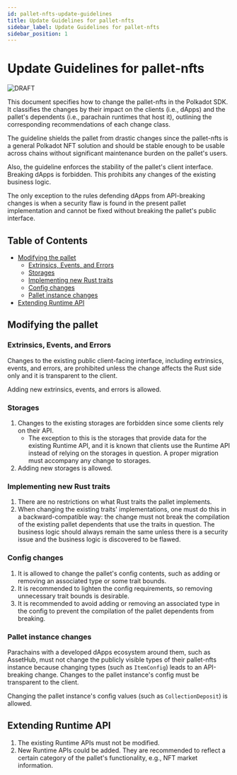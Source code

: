 ```yaml
---
id: pallet-nfts-update-guidelines
title: Update Guidelines for pallet-nfts
sidebar_label: Update Guidelines for pallet-nfts
sidebar_position: 1
---
```


# Update Guidelines for pallet-nfts

![DRAFT](https://img.shields.io/badge/status-DRAFT-blue?style=flat-square)

This document specifies how to change the pallet-nfts in the Polkadot SDK. It classifies the changes by their impact on the clients (i.e., dApps) and the pallet's dependents (i.e., parachain runtimes that host it), outlining the corresponding recommendations of each change class.

The guideline shields the pallet from drastic changes since the pallet-nfts is a general Polkadot NFT solution
and should be stable enough to be usable across chains without significant maintenance burden on the pallet's users.

Also, the guideline enforces the stability of the pallet's client interface. Breaking dApps is forbidden.
This prohibits any changes of the existing business logic.

The only exception to the rules defending dApps from API-breaking changes is when a security flaw is found in the present pallet implementation and cannot be fixed without breaking the pallet's public interface.

## Table of Contents

- [Modifying the pallet](#modifying-the-pallet)
  - [Extrinsics, Events, and Errors](#extrinsics-events-and-errors)
  - [Storages](#storages)
  - [Implementing new Rust traits](#implementing-new-rust-traits)
  - [Config changes](#config-changes)
  - [Pallet instance changes](#pallet-instance-changes)
- [Extending Runtime API](#extending-runtime-api)

## Modifying the pallet

### Extrinsics, Events, and Errors

Changes to the existing public client-facing interface, including extrinsics, events, and errors, are prohibited
unless the change affects the Rust side only and it is transparent to the client.

Adding new extrinsics, events, and errors is allowed.

### Storages

1. Changes to the existing storages are forbidden since some clients rely on their API.
    - The exception to this is the storages that provide data for the existing Runtime API,
and it is known that clients use the Runtime API instead of relying on the storages in question. A proper migration must accompany any change to storages.
2. Adding new storages is allowed.

### Implementing new Rust traits

1. There are no restrictions on what Rust traits the pallet implements.
2. When changing the existing traits' implementations, one must do this in a backward-compatible way: the change must not break the compilation of the existing pallet dependents that use the traits in question.
The business logic should always remain the same unless there is a security issue and the business logic is discovered to be flawed.

### Config changes

1. It is allowed to change the pallet's config contents, such as adding or removing an associated type or some trait bounds.
2. It is recommended to lighten the config requirements, so removing unnecessary trait bounds is desirable.
3. It is recommended to avoid adding or removing an associated type in the config to prevent the compilation of the pallet dependents from breaking.

### Pallet instance changes

Parachains with a developed dApps ecosystem around them, such as AssetHub, must not change the publicly visible types of their pallet-nfts instance because changing types (such as `ItemConfig`) leads to an API-breaking change. Changes to the pallet instance's config must be transparent to the client.

Changing the pallet instance's config values (such as `CollectionDeposit`) is allowed.

## Extending Runtime API

1. The existing Runtime APIs must not be modified.
2. New Runtime APIs could be added. They are recommended to reflect a certain category of the pallet's functionality, e.g., NFT market information.